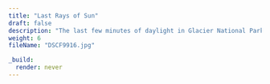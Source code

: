 ```yaml
---
title: "Last Rays of Sun"
draft: false
description: "The last few minutes of daylight in Glacier National Park."
weight: 6
fileName: "DSCF9916.jpg"

_build:
  render: never
---
```

